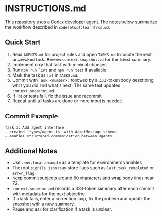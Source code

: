 # INSTRUCTIONS.md

This repository uses a Codex developer agent. The notes below summarize the
workflow described in `codesetuptolearnfrom.md`.

## Quick Start

1. Read `AGENTS.md` for project rules and open `TASKS.md` to locate the next
   unchecked task. Review `context.snapshot.md` for the latest summary.
2. Implement only that task with minimal changes.
3. Run `npm run lint` and `npm run test` if available.
4. Mark the task as `[x]` in `TASKS.md`.
5. Commit with `Task <number>:` followed by a 333-token body describing what you
   did and what's next. The same text updates `context.snapshot.md`.
6. If lint or tests fail, fix the issue and recommit.
7. Repeat until all tasks are done or more input is needed.

## Commit Example

```text
Task 3: Add agent interface
- created `types/agent.ts` with AgentMessage schema
- enables structured communication between agents
```

## Additional Notes

- Use `.env.local.example` as a template for environment variables.
- The root `signals.json` may store flags such as `last_task_completed` or
  `error_flag`.
- Keep commit subjects around 50 characters and wrap body lines near 72.
- `context.snapshot.md` records a 333-token summary after each commit with metadata for the next objective.
- If a task fails, enter a correction loop, fix the problem and update the snapshot with a new summary.
- Pause and ask for clarification if a task is unclear.
